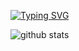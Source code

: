 [![Typing SVG](https://readme-typing-svg.herokuapp.com?background=CF2BFF00&lines=Hi+there+%F0%9F%91%8B)](https://git.io/typing-svg)

![github stats](https://github-readme-stats.vercel.app/api?username=jopemachine-playground&count_private=true&show_icons=true)
